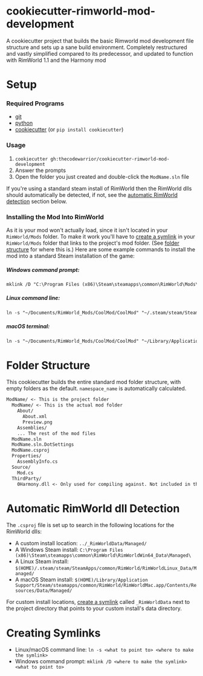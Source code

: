 # cookiecutter-rimworld-mod-development
A cookiecutter project that builds the basic Rimworld mod development file structure and sets up a sane build 
environment. Completely restructured and vastly simplified compared to its predecessor, and updated to function with 
RimWorld 1.1 and the Harmony mod

# Setup
### Required Programs
- [git](https://git-scm.com/downloads)
- [python](https://www.python.org/downloads/)
- [cookiecutter](https://github.com/audreyr/cookiecutter) (or `pip install cookiecutter`)

### Usage
1. `cookiecutter gh:thecodewarrior/cookiecutter-rimworld-mod-development`
0. Answer the prompts
0. Open the folder you just created and double-click the `ModName.sln` file

If you're using a standard steam install of RimWorld then the RimWorld dlls should automatically be detected, if not,
see the [automatic RimWorld detection](#automatic-rimworld-dll-detection) section below.

### Installing the Mod Into RimWorld
As it is your mod won't actually load, since it isn't located in your `RimWorld/Mods` folder. To make it work you'll 
have to [create a symlink](#creating-symlinks) in your `RimWorld/Mods` folder that links to the project's mod folder.
(See [folder structure](#folder-structure) for where this is.) Here are some example commands to install the mod into a
standard Steam installation of the game:
##### Windows command prompt: 
```txt
mklink /D "C:\Program Files (x86)\Steam\steamapps\common\RimWorld\Mods\CoolMod" "%userprofile%\Documents\RimWorld_Mods\CoolMod\CoolMod"
```
##### Linux command line:
```txt
ln -s "~/Documents/RimWorld_Mods/CoolMod/CoolMod" "~/.steam/steam/SteamApps/common/RimWorld/Mods"
```
##### macOS terminal:
```txt
ln -s "~/Documents/RimWorld_Mods/CoolMod/CoolMod" "~/Library/Application Support/Steam/steamapps/common/RimWorld/RimWorldMac.app/Mods"
```

# Folder Structure
This cookiecutter builds the entire standard mod folder structure, with empty folders as the default. `namespace_name` is automatically calculated.
```txt
ModName/ <- This is the project folder
  ModName/ <- This is the actual mod folder
    About/
      About.xml
      Preview.png
    Assemblies/
    ... The rest of the mod files
  ModName.sln
  ModName.sln.DotSettings
  ModName.csproj
  Properties/
    AssemblyInfo.cs
  Source/
    Mod.cs
  ThirdParty/
    0Harmony.dll <- Only used for compiling against. Not included in the output
```

# Automatic RimWorld dll Detection
The `.csproj` file is set up to search in the following locations for the RimWorld dlls:
- A custom install location: `../_RimWorldData/Managed/`
- A Windows Steam install: `C:\Program Files (x86)\Steam\steamapps\common\RimWorld\RimWorldWin64_Data\Managed\`
- A Linux Steam install: `$(HOME)/.steam/steam/SteamApps/common/RimWorld/RimWorldLinux_Data/Managed/`
- A macOS Steam install: `$(HOME)/Library/Application Support/Steam/steamapps/common/RimWorld/RimWorldMac.app/Contents/Resources/Data/Managed/`

For custom install locations, [create a symlink](#creating-symlinks) called `_RimWorldData` next to the project directory 
that points to your custom install's data directory. 

# Creating Symlinks
- Linux/macOS command line: `ln -s <what to point to> <where to make the symlink>`
- Windows command prompt: `mklink /D <where to make the symlink> <what to point to>`
